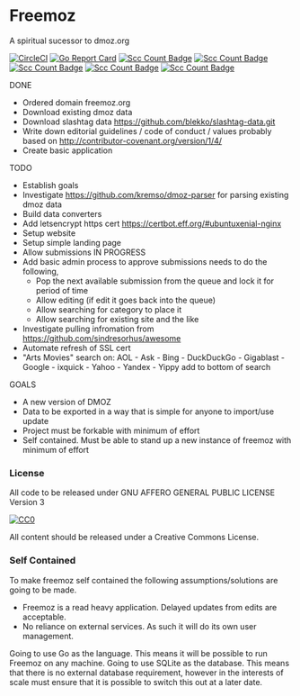 # Freemoz
A spiritual sucessor to dmoz.org

[![CircleCI](https://circleci.com/gh/boyter/freemoz.svg?style=svg)](https://circleci.com/gh/boyter/freemoz)
[![Go Report Card](https://goreportcard.com/badge/github.com/boyter/freemoz)](https://goreportcard.com/report/github.com/boyter/freemoz)
[![Scc Count Badge](https://sloc.xyz/github/boyter/freemoz/?category=code)](https://github.com/boyter/freemoz/)
[![Scc Count Badge](https://sloc.xyz/github/boyter/freemoz/?category=blanks)](https://github.com/boyter/freemoz/)
[![Scc Count Badge](https://sloc.xyz/github/boyter/freemoz/?category=lines)](https://github.com/boyter/freemoz/)
[![Scc Count Badge](https://sloc.xyz/github/boyter/freemoz/?category=comments)](https://github.com/boyter/freemoz/)
[![Scc Count Badge](https://sloc.xyz/github/boyter/freemoz/?category=cocomo)](https://github.com/boyter/freemoz/)



DONE
- Ordered domain freemoz.org
- Download existing dmoz data
- Download slashtag data https://github.com/blekko/slashtag-data.git
- Write down editorial guidelines / code of conduct / values probably based on http://contributor-covenant.org/version/1/4/
- Create basic application

TODO
- Establish goals
- Investigate https://github.com/kremso/dmoz-parser for parsing existing dmoz data
- Build data converters
- Add letsencrypt https cert https://certbot.eff.org/#ubuntuxenial-nginx
- Setup website
- Setup simple landing page
- Allow submissions IN PROGRESS
- Add basic admin process to approve submissions needs to do the following,
  - Pop the next available submission from the queue and lock it for period of time
  - Allow editing (if edit it goes back into the queue)
  - Allow searching for category to place it
  - Allow searching for existing site and the like
- Investigate pulling infromation from https://github.com/sindresorhus/awesome
- Automate refresh of SSL cert
- "Arts Movies" search on:  AOL - Ask - Bing - DuckDuckGo - Gigablast - Google - ixquick - Yahoo - Yandex - Yippy add to bottom of search

GOALS
- A new version of DMOZ
- Data to be exported in a way that is simple for anyone to import/use update
- Project must be forkable with minimum of effort
- Self contained. Must be able to stand up a new instance of freemoz with minimum of effort

### License

All code to be released under GNU AFFERO GENERAL PUBLIC LICENSE Version 3

[![CC0](http://mirrors.creativecommons.org/presskit/buttons/88x31/svg/cc-zero.svg)](https://creativecommons.org/publicdomain/zero/1.0/)

All content should be released under a Creative Commons License.

### Self Contained

To make freemoz self contained the following assumptions/solutions are going to be made.

 - Freemoz is a read heavy application. Delayed updates from edits are acceptable.
 - No reliance on external services. As such it will do its own user management.

Going to use Go as the language. This means it will be possible to run Freemoz on any machine. Going to use SQLite as the database. This means that there is no external database requirement, however in the interests of scale must ensure that it is possible to switch this out at a later date.
